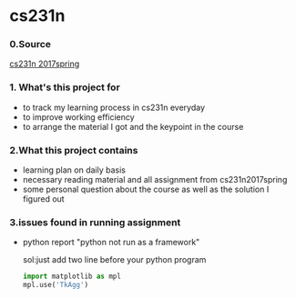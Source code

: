 # cs231n
### 0.Source

[cs231n 2017spring](http://cs231n.stanford.edu/2017/syllabus)

### 1. What's this project for

* to track my learning process in  cs231n everyday
* to improve working efficiency
* to arrange the material I got and the keypoint in the course 

### 2.What this project contains

* learning plan on daily basis
* necessary reading material and all assignment from cs231n2017spring
* some personal question about the course as well as the solution I figured out

### 3.issues found in running assignment

* python report "python not run as a framework"

  sol:just add two line before your python program

  ```python
  import matplotlib as mpl
  mpl.use('TkAgg')
  ```

  ​